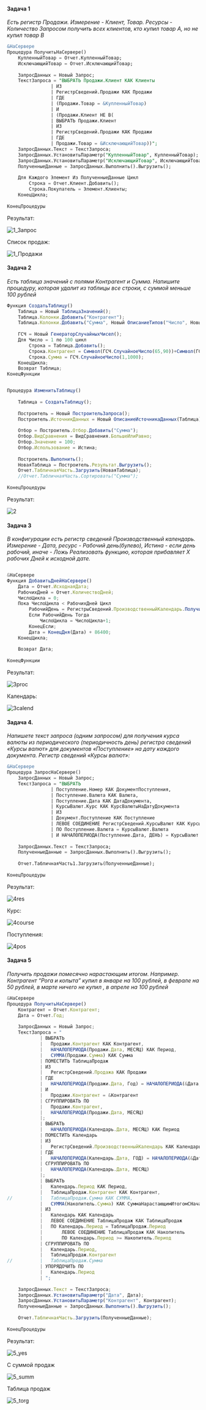 #### Задача 1
*Есть регистр Продажи. Измерение - Клиент, Товар. Ресурсы - Количество
Запросом получить всех клиентов, кто купил товар А, но не купил товар B*

```SQL
&НаСервере
Процедура ПолучитьНаСервере()   
	КупленныйТовар = Отчет.КупленныйТовар;
	ИсключающийТовар = Отчет.ИсключающийТовар;
	
	ЗапросДанных = Новый Запрос;
	ТекстЗапроса = "ВЫБРАТЬ Продажи.Клиент КАК Клиенты
				| ИЗ
				| РегистрСведений.Продажи КАК Продажи
				| ГДЕ
				| (Продажи.Товар = &КупленныйТовар)
				| И 
				| (Продажи.Клиент НЕ В(
				| ВЫБРАТЬ Продажи.Клиент 
				| ИЗ
				| РегистрСведений.Продажи КАК Продажи
				| ГДЕ
				| Продажи.Товар = &ИсключающийТовар))";
	ЗапросДанных.Текст = ТекстЗапроса;
	ЗапросДанных.УстановитьПараметр("КупленныйТовар", КупленныйТовар);
	ЗапросДанных.УстановитьПараметр("ИсключающийТовар", ИсключающийТовар);
	ПолученныеДанные = ЗапросДанных.Выполнить().Выгрузить(); 
	
	Для Каждого Элемент Из ПолученныеДанные Цикл
		Строка = Отчет.Клиент.Добавить();
		Строка.Покупатель = Элемент.Клиенты;
	КонецЦикла;
			
КонецПроцедуры

```

Результат:

![1_Запрос](https://user-images.githubusercontent.com/36735568/190198246-ecff6ad6-c239-4a0b-9536-61197803af26.png)

Список продаж:

![1_Продажи](https://user-images.githubusercontent.com/36735568/190198353-b26394a7-293d-4e70-adf2-c897ae77ea3c.png)





#### Задача 2
*Есть таблица значений с полями Контрагент и Сумма. Напишите процедуру, которая удалит из таблицы все строки, с суммой меньше 100 рублей*

```js
Функция СоздатьТаблицу()
	Таблица = Новый ТаблицаЗначений();
	Таблица.Колонки.Добавить("Контрагент");
	Таблица.Колонки.Добавить("Сумма", Новый ОписаниеТипов("Число", Новый КвалификаторыЧисла(10, 2)));   
	
	ГСЧ = Новый ГенераторСлучайныхЧисел();
	Для Число = 1 по 100 цикл
		Строка = Таблица.Добавить();
		Строка.Контрагент = Символ(ГСЧ.СлучайноеЧисло(65,90))+Символ(ГСЧ.СлучайноеЧисло(65,90))+Символ(ГСЧ.СлучайноеЧисло(65,90));
		Строка.Сумма = ГСЧ.СлучайноеЧисло(1,1000);
	КонецЦикла;
	Возврат Таблица;
КонецФункции


Процедура ИзменитьТаблицу()   
	
	Таблица = СоздатьТаблицу(); 
	
	Построитель = Новый ПостроительЗапроса();
	Построитель.ИсточникДанных = Новый ОписаниеИсточникаДанных(Таблица);
	
	Отбор = Построитель.Отбор.Добавить("Сумма");
	Отбор.ВидСравнения = ВидСравнения.БольшеИлиРавно;
	Отбор.Значение = 100;
	Отбор.Использование = Истина;
	
	Построитель.Выполнить();
	НоваяТаблица = Построитель.Результат.Выгрузить();
	Отчет.ТабличнаяЧасть.Загрузить(НоваяТаблица);
	//Отчет.ТабличнаяЧасть.Сортировать("Сумма");
			
КонецПроцедуры

```
Результат:


![2](https://user-images.githubusercontent.com/36735568/190459863-83bca8c7-c317-499e-af8d-6a38ff0ec1d6.png)



#### Задача 3
*В конфигурации есть регистр сведений Производственный календарь. Измерение - Дата, ресурс - Рабочий день(булево), Истина - если день рабочий, иначе  - Ложь
Реализовать функцию, которая прибавляет X рабочих Дней к исходной дате.*

```js

&НаСервере
Функция ДобавитьДнейНаСервере()
	Дата = Отчет.ИсходнаяДата;
	РабочихДней = Отчет.КоличествоДней;
	ЧислоЦикла = 0; 
	Пока ЧислоЦикла < РабочихДней Цикл
		РабочийДень = РегистрыСведений.ПроизводственныйКалендарь.Получить(Новый Структура("Дата", Дата)).РабочийДень;
		Если РабочийДень Тогда
			ЧислоЦикла = ЧислоЦикла+1;
		КонецЕсли; 
		Дата = КонецДня(Дата) + 86400;
	КонецЦикла;
	
	Возврат Дата;
		
КонецФункции

```
Результат:

![3proc](https://user-images.githubusercontent.com/36735568/190375524-22b38df9-8880-46d0-8e99-9ac49ef7e358.png)

Календарь:

![3calend](https://user-images.githubusercontent.com/36735568/190375591-df3fc9d9-ed13-4851-a24d-7858b44d272b.png)





#### Задача 4.
*Напишете текст запроса (одним запросом) для получения курса валюты из периодического (периодичность день) регистра сведений «Курсы валют» для документов «Поступление» на дату каждого документа.
Регистр сведений «Курсы валют»:*

```SQL
&НаСервере
Процедура ЗапросНаСервере()
	ЗапросДанных = Новый Запрос;
	ТекстЗапроса = "ВЫБРАТЬ
				| Поступление.Номер КАК ДокументПоступления,
				| Поступление.Валюта КАК Валюта,
				| Поступление.Дата КАК ДатаДокумента,
				| КурсыВалют.Курс КАК КурсВалютыНаДатуДокумента
				| ИЗ
				| Документ.Поступление КАК Поступление
				| ЛЕВОЕ СОЕДИНЕНИЕ РегистрСведений.КурсыВалют КАК КурсыВалют 
				| ПО Поступление.Валюта = КурсыВалют.Валюта
				| И НАЧАЛОПЕРИОДА(Поступление.Дата, ДЕНЬ) = КурсыВалют.Период ";
				
	ЗапросДанных.Текст = ТекстЗапроса;
	ПолученныеДанные = ЗапросДанных.Выполнить().Выгрузить();
	
	Отчет.ТабличнаяЧасть1.Загрузить(ПолученныеДанные);	
	
КонецПроцедуры

```
Результат:

![4res](https://user-images.githubusercontent.com/36735568/190412223-298b513a-a7d9-44ae-ba98-7c713c6ab967.png)

Курс:

![4course](https://user-images.githubusercontent.com/36735568/190412291-d742ca0e-d28c-4bd7-8621-540dd9baa78c.png)

Поступления:

![4pos](https://user-images.githubusercontent.com/36735568/190412352-f37dd93d-f43f-4bee-90f7-3bf56745f356.png)



#### Задача 5
*Получить продажи помесячно нарастающим итогом.
Например. Контрагент “Рога и копыта” купил в январе на 100 рублей, в феврале на 50 рублей, в марте ничего не купил , в апреле на  100  рублей*
```js
&НаСервере
Процедура ПолучитьНаСервере()
	Контрагент = Отчет.Контрагент;
	Дата = Отчет.Год;
	
	ЗапросДанных = Новый Запрос;
	ТекстЗапроса = "
			| ВЫБРАТЬ   
			| 	Продажи.Контрагент КАК Контрагент,
			|	НАЧАЛОПЕРИОДА(Продажи.Дата, МЕСЯЦ) КАК Период,
			| 	СУММА(Продажи.Сумма) КАК Сумма
			| ПОМЕСТИТЬ ТаблицаПродаж
			| ИЗ
			|	РегистрСведений.Продажа КАК Продажи
			| ГДЕ
			|	НАЧАЛОПЕРИОДА(Продажи.Дата, Год) = НАЧАЛОПЕРИОДА(&Дата, ГОД) 
			| И
			|	Продажи.Контрагент = &Контрагент
			| СГРУППИРОВАТЬ ПО
			|	Продажи.Контрагент,
			|	НАЧАЛОПЕРИОДА(Продажи.Дата, МЕСЯЦ)
			|;
			| ВЫБРАТЬ
			| 	НАЧАЛОПЕРИОДА(Календарь.Дата, МЕСЯЦ) КАК Период
			| ПОМЕСТИТЬ Календарь
			| ИЗ
			|	РегистрСведений.ПроизводственныйКалендарь КАК Календарь
			| ГДЕ
			|	НАЧАЛОПЕРИОДА(Календарь.Дата, ГОД) = НАЧАЛОПЕРИОДА(&Дата, ГОД)
			| СГРУППИРОВАТЬ ПО
			|	НАЧАЛОПЕРИОДА(Календарь.Дата, МЕСЯЦ)
			|;
			| ВЫБРАТЬ
			|	Календарь.Период КАК Период,
			|	ТаблицаПродаж.Контрагент КАК Контрагент,
//			|	ТаблицаПродаж.Сумма КАК СУММА,
			|	СУММА(Накопитель.Сумма) КАК СуммаНарастающимИтогомСНачалаГода
			| ИЗ
			|	Календарь КАК Календарь
			| 	ЛЕВОЕ СОЕДИНЕНИЕ ТаблицаПродаж КАК ТаблицаПродаж
			|	ПО Календарь.Период = ТаблицаПродаж.Период
			|		ЛЕВОЕ СОЕДИНЕНИЕ ТаблицаПродаж КАК Накопитель
			|		ПО Календарь.Период >= Накопитель.Период	
			| СГРУППИРОВАТЬ ПО
			|	Календарь.Период,
			|	ТаблицаПродаж.Контрагент
//			|	ТаблицаПродаж.Сумма
			| УПОРЯДОЧИТЬ ПО
			|	Календарь.Период		
			| ";
				
	ЗапросДанных.Текст = ТекстЗапроса;
	ЗапросДанных.УстановитьПараметр("Дата", Дата);
	ЗапросДанных.УстановитьПараметр("Контрагент", Контрагент);   
	ПолученныеДанные = ЗапросДанных.Выполнить().Выгрузить();	
	
	Отчет.ТабличнаяЧасть.Загрузить(ПолученныеДанные);
	
КонецПроцедуры

```

Результат:

![5_yes](https://user-images.githubusercontent.com/36735568/190698373-89067600-b16b-420c-8554-1b4f732cdc11.png)

С суммой продаж

![5_summ](https://user-images.githubusercontent.com/36735568/190698752-8dacdf90-3a48-4a89-912d-60354ef1c501.png)

Таблица продаж

![5_torg](https://user-images.githubusercontent.com/36735568/190698568-d04918e8-3273-4617-aef5-d6787f8447b1.png)
